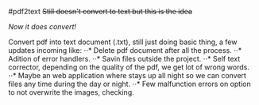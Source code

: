 #pdf2text
~~Still doesn't convert to text but this is the idea~~

*Now it does convert!*

Convert pdf into text document (.txt), still just doing basic thing, a few updates incoming like:
⋅⋅* Delete pdf document after all the process.
⋅⋅* Adition of error handlers.
⋅⋅* Savin files outside the project.
⋅⋅* Self text corrector, depending on the quality of the pdf, we get lot of wrong words.
⋅⋅* Maybe an web application where stays up all night so we can convert files any time during the day or night.
⋅⋅* Few malfunction errors on option to not overwrite the images, checking.